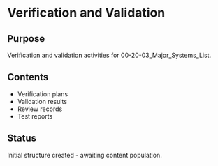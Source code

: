 # Verification and Validation

## Purpose
Verification and validation activities for 00-20-03_Major_Systems_List.

## Contents
- Verification plans
- Validation results
- Review records
- Test reports

## Status
Initial structure created - awaiting content population.
